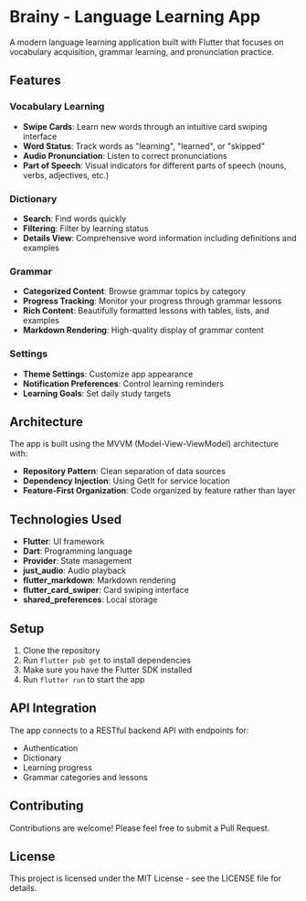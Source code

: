 # Brainy - Language Learning App

A modern language learning application built with Flutter that focuses on vocabulary acquisition, grammar learning, and pronunciation practice.

## Features

### Vocabulary Learning

- **Swipe Cards**: Learn new words through an intuitive card swiping interface
- **Word Status**: Track words as "learning", "learned", or "skipped"
- **Audio Pronunciation**: Listen to correct pronunciations
- **Part of Speech**: Visual indicators for different parts of speech (nouns, verbs, adjectives, etc.)

### Dictionary

- **Search**: Find words quickly
- **Filtering**: Filter by learning status
- **Details View**: Comprehensive word information including definitions and examples

### Grammar

- **Categorized Content**: Browse grammar topics by category
- **Progress Tracking**: Monitor your progress through grammar lessons
- **Rich Content**: Beautifully formatted lessons with tables, lists, and examples
- **Markdown Rendering**: High-quality display of grammar content

### Settings

- **Theme Settings**: Customize app appearance
- **Notification Preferences**: Control learning reminders
- **Learning Goals**: Set daily study targets

## Architecture

The app is built using the MVVM (Model-View-ViewModel) architecture with:

- **Repository Pattern**: Clean separation of data sources
- **Dependency Injection**: Using GetIt for service location
- **Feature-First Organization**: Code organized by feature rather than layer

## Technologies Used

- **Flutter**: UI framework
- **Dart**: Programming language
- **Provider**: State management
- **just_audio**: Audio playback
- **flutter_markdown**: Markdown rendering
- **flutter_card_swiper**: Card swiping interface
- **shared_preferences**: Local storage

## Setup

1. Clone the repository
2. Run `flutter pub get` to install dependencies
3. Make sure you have the Flutter SDK installed
4. Run `flutter run` to start the app

## API Integration

The app connects to a RESTful backend API with endpoints for:

- Authentication
- Dictionary
- Learning progress
- Grammar categories and lessons

## Contributing

Contributions are welcome! Please feel free to submit a Pull Request.

## License

This project is licensed under the MIT License - see the LICENSE file for details.
